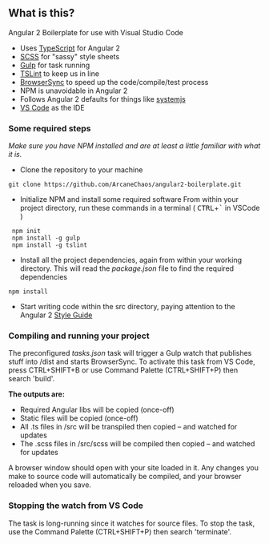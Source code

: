 ## What is this?

Angular 2 Boilerplate for use with Visual Studio Code

+ Uses [TypeScript](http://www.typescriptlang.org/) for Angular 2
+ [SCSS](http://sass-lang.com/) for "sassy" style sheets   
+ [Gulp](http://gulpjs.com/) for task running
+ [TSLint](https://palantir.github.io/tslint/) to keep us in line
+ [BrowserSync](https://browsersync.io/) to speed up the code/compile/test process
+ NPM is unavoidable in Angular 2
+ Follows Angular 2 defaults for things like [systemjs](https://github.com/systemjs/systemjs)
+ [VS Code](https://code.visualstudio.com/Download) as the IDE

### Some required steps

*Make sure you have NPM installed and are at least a little familiar with what it is.*

* Clone the repository to your machine
``` 
git clone https://github.com/ArcaneChaos/angular2-boilerplate.git 
```
* Initialize NPM and install some required software
From within your project directory, run these commands in a terminal ( <kbd>CTRL</kbd>+<kbd>`</kbd> in VSCode )
```
 npm init
 npm install -g gulp
 npm install -g tslint
```
* Install all the project dependencies, again from within your working directory. This will read the *package.json* file to find the required dependencies
```
npm install
```
* Start writing code within the src directory, paying attention to the Angular 2 [Style Guide](https://angular.io/docs/ts/latest/guide/style-guide.html)


### Compiling and running your project

The preconfigured *tasks.json* task will trigger a Gulp watch that publishes stuff into /dist and starts BrowserSync. To activate this task from VS Code, press CTRL+SHIFT+B or use Command Palette (CTRL+SHIFT+P) then search 'build'.

**The outputs are:**

- Required Angular libs will be copied (once-off)
- Static files will be copied (once-off)
- All .ts files in /src will be transpiled then copied – and watched for updates
- The .scss files in /src/scss will be compiled then copied – and watched for updates

A browser window should open with your site loaded in it. Any changes you make to source code will automatically be compiled, and your browser reloaded when you save.


### Stopping the watch from VS Code

The task is long-running since it watches for source files. To stop the task, use the Command Palette (CTRL+SHIFT+P) then search 'terminate'.

